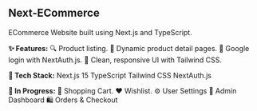 ## Next-ECommerce

ECommerce Website built using Next.js and TypeScript.

**✨ Features:**
🔍 Product listing.
🧾 Dynamic product detail pages.
🔐 Google login with NextAuth.js.
🎨 Clean, responsive UI with Tailwind CSS.

**🧰 Tech Stack:**
Next.js 15
TypeScript
Tailwind CSS
NextAuth.js

**🚧 In Progress:**
🛒 Shopping Cart.
❤️ Wishlist.
⚙️ User Settings
💼 Admin Dashboard
🛍 Orders & Checkout
